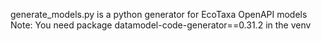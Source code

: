 generate_models.py is a python generator for EcoTaxa OpenAPI models
Note: You need package datamodel-code-generator==0.31.2 in the venv